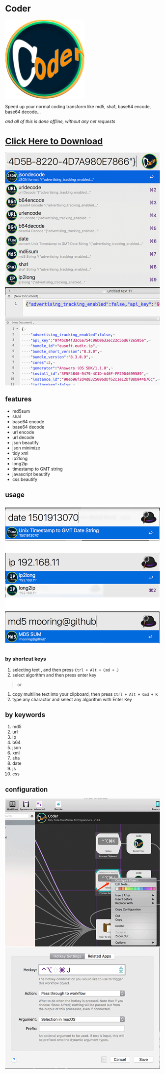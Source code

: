 # Coder

![Icon](https://github.com/mooring/Coder-for-Alfred/blob/master/Coder/icons/coder.png?raw=true)

Speed up your normal coding transform like md5, sha1, base64 encode, base64 decode...

*and all of this is done offline, without any net requests*

# [Click Here to Download](https://raw.githubusercontent.com/mooring/Coder-for-Alfred/master/Coder.alfredworkflow)


![Screen Shot](https://github.com/mooring/Coder-for-Alfred/blob/master/screen-shot.png?raw=true)

## features

- md5sum
- sha1
- base64 encode
- base64 decode
- url encode
- url decode
- json beautify
- json minimize
- tidy xml
- ip2long
- long2ip
- timestamp to GMT string
- javascript beautify
- css beautify


## usage
![Screen Shot](https://github.com/mooring/Coder-for-Alfred/blob/master/md5.png?raw=true)


### by shortcut keys

1. selecting text , and then press `Ctrl + Alt + Cmd + J`
2. select algorithm and then press enter key

> or 
1. copy multiline text into your clipboard, then press `Ctrl + Alt + Cmd + K`
2. type any charactor and select any algorithm with Enter Key

## by keywords

1. md5
2. url
3. ip
4. b64
5. json
6. xml
7. sha
8. date
9. js
10. css

## configuration

![Step one](https://github.com/mooring/Coder-for-Alfred/blob/master/shortcut_key.png?raw=true)
![Step two](https://github.com/mooring/Coder-for-Alfred/blob/master/shortcut_save.png?raw=true)
